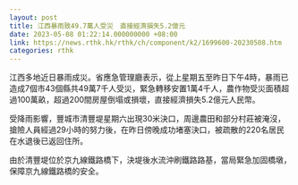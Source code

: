 ```yaml
---
layout: post
title: 江西暴雨致49.7萬人受災　直接經濟損失5.2億元
date: 2023-05-08 01:22:14.000000000 +08:00
link: https://news.rthk.hk/rthk/ch/component/k2/1699600-20230508.htm
categories: rthk
---
```


江西多地近日暴雨成災。省應急管理廳表示，從上星期五至昨日下午4時，暴雨已造成7個市43個縣共49萬7千人受災，緊急轉移安置1萬4千人，農作物受災面積超過100萬畝，超過200間房屋倒塌或損壞，直接經濟損失5.2億元人民幣。

受降雨影響，豐城市清豐堤星期六出現30米決口，周邊農田和部分村莊被淹沒，搶險人員經過29小時的努力後，在昨日傍晚成功堵塞決口，被疏散的220名居民在水退後已返回住所。

由於清豐堤位於京九線鐵路橋下，決堤後水流沖刷鐵路路基，當局緊急加固橋墩，保障京九線鐵路橋的安全。
